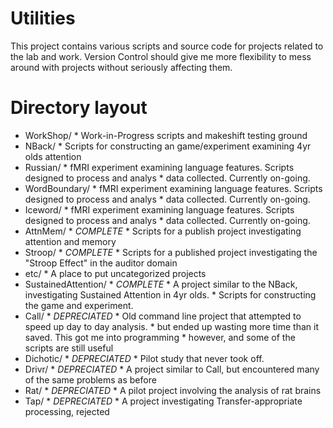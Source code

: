 Utilities
=========

This project contains various scripts and source code for projects related to the lab and work.
Version Control should give me more flexibility to mess around with projects without seriously
affecting them.

Directory layout
================

* WorkShop/             *  Work-in-Progress scripts and makeshift testing ground
* NBack/                *  Scripts for constructing an game/experiment examining 4yr olds attention
* Russian/              *  fMRI experiment examining language features. Scripts designed to process and analys
                        *     data collected. Currently on-going.
* WordBoundary/         *  fMRI experiment examining language features. Scripts designed to process and analys
                        *     data collected. Currently on-going.
* Iceword/              *  fMRI experiment examining language features. Scripts designed to process and analys
                        *     data collected. Currently on-going.
* AttnMem/              *  *COMPLETE*
                        *     Scripts for a publish project investigating attention and memory
* Stroop/               *  *COMPLETE*
                        *     Scripts for a published project investigating the "Stroop Effect" in the auditor domain
* etc/                  *  A place to put uncategorized projects
* SustainedAttention/   *  *COMPLETE*
                        *     A project similar to the NBack, investigating Sustained Attention in 4yr olds.
                        *     Scripts for constructing the game and experiment.
* Call/                 *  *DEPRECIATED*
                        *     Old command line project that attempted to speed up day to day analysis.
                        *     but ended up wasting more time than it saved. This got me into programming
                        *     however, and some of the scripts are still useful
* Dichotic/             *  *DEPRECIATED*
                        *     Pilot study that never took off.
* Drivr/                *  *DEPRECIATED*
                        *     A project similar to Call, but encountered many of the same problems as before
* Rat/                  *  *DEPRECIATED*
                        *     A pilot project involving the analysis of rat brains
* Tap/                  *  *DEPRECIATED*
                        *     A project investigating Transfer-appropriate processing, rejected